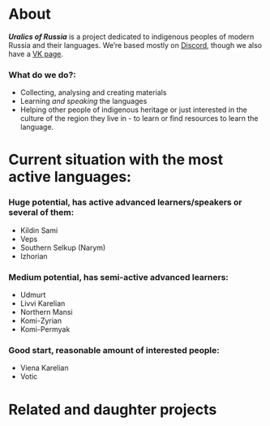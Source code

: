 # About
***Uralics of Russia*** is a project dedicated to indigenous peoples of modern Russia and their languages.
We’re based mostly on [Discord](https://discord.gg/VBtmEDC9Yv ), though we also have a [VK page](https://vk.com/uralicsofrussia).

### What do we do?:
- Collecting, analysing and creating materials
- Learning *and speaking* the languages
- Helping other people of indigenous heritage or just interested in the culture of the region they live in - to learn or find resources to learn the language.

# Current situation with the most active languages:
### Huge potential, has active advanced learners/speakers or several of them:
- Kildin Sami
- Veps
- Southern Selkup (Narym)
- Izhorian
### Medium potential, has semi-active advanced learners:
- Udmurt
- Livvi Karelian
- Northern Mansi
- Komi-Zyrian
- Komi-Permyak
### Good start, reasonable amount of interested people:
- Viena Karelian
- Votic


# Related and daughter projects
